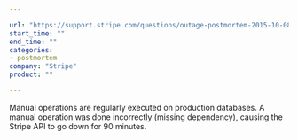 ```yaml
---

url: "https://support.stripe.com/questions/outage-postmortem-2015-10-08-utc"
start_time: ""
end_time: ""
categories:
- postmortem
company: "Stripe"
product: ""

---
```


Manual operations are regularly executed on production databases. A manual operation was done incorrectly (missing dependency), causing the Stripe API to go down for 90 minutes.
